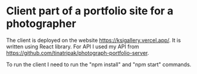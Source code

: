 # Client part of a portfolio site for a photographer

The client is deployed on the website https://ksigallery.vercel.app/. 
It is written using React library. For API I used my API from https://github.com/tinatripak/photograph-portfolio-server.

To run the client I need to run the "npm install" and "npm start" commands.
